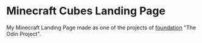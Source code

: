 # Minecraft Cubes Landing Page

My Minecraft Landing Page made as one of the projects of [foundation](https://www.theodinproject.com/paths/foundations/courses/foundations/lessons/landing-page) "The Odin Project". 